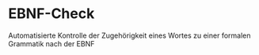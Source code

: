 # EBNF-Check
Automatisierte Kontrolle der Zugehörigkeit eines Wortes zu einer formalen Grammatik nach der EBNF​
